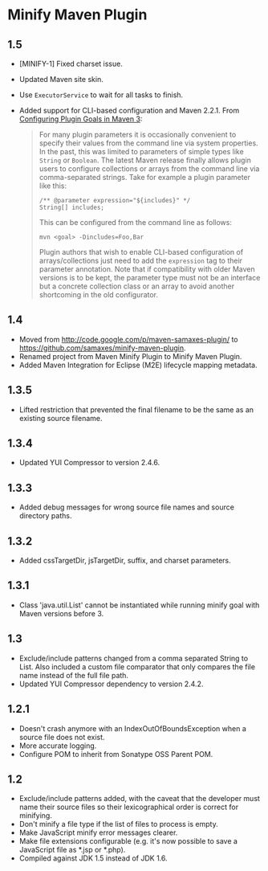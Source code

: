 # Minify Maven Plugin

## 1.5

* [MINIFY-1] Fixed charset issue.
* Updated Maven site skin.
* Use `ExecutorService` to wait for all tasks to finish.
* Added support for CLI-based configuration and Maven 2.2.1. From [Configuring Plugin Goals in Maven 3](http://www.sonatype.com/people/2011/03/configuring-plugin-goals-in-maven-3/):

  > For many plugin parameters it is occasionally convenient to specify their values from the command line via system properties. In the past, this was limited to parameters of simple types like `String` or `Boolean`. The latest Maven release finally allows plugin users to configure collections or arrays from the command line via comma-separated strings. Take for example a plugin parameter like this:
  >
  >     /** @parameter expression="${includes}" */
  >     String[] includes;
  >
  > This can be configured from the command line as follows:
  >
  >     mvn <goal> -Dincludes=Foo,Bar
  >
  > Plugin authors that wish to enable CLI-based configuration of arrays/collections just need to add the `expression` tag to their parameter annotation. Note that if compatibility with older Maven versions is to be kept, the parameter type must not be an interface but a concrete collection class or an array to avoid another shortcoming in the old configurator.

## 1.4

* Moved from http://code.google.com/p/maven-samaxes-plugin/ to https://github.com/samaxes/minify-maven-plugin.
* Renamed project from Maven Minify Plugin to Minify Maven Plugin.
* Added Maven Integration for Eclipse (M2E) lifecycle mapping metadata.

## 1.3.5

* Lifted restriction that prevented the final filename to be the same as an existing source filename.

## 1.3.4

* Updated YUI Compressor to version 2.4.6.

## 1.3.3

* Added debug messages for wrong source file names and source directory paths.

## 1.3.2

* Added cssTargetDir, jsTargetDir, suffix, and charset parameters.

## 1.3.1

* Class 'java.util.List' cannot be instantiated while running minify goal with Maven versions before 3.

## 1.3

* Exclude/include patterns changed from a comma separated String to List<String>. Also included a custom file comparator that only compares the file name instead of the full file path.
* Updated YUI Compressor dependency to version 2.4.2.

## 1.2.1

* Doesn't crash anymore with an IndexOutOfBoundsException when a source file does not exist.
* More accurate logging.
* Configure POM to inherit from Sonatype OSS Parent POM.

## 1.2

* Exclude/include patterns added, with the caveat that the developer must name their source files so their lexicographical order is correct for minifying.
* Don't minify a file type if the list of files to process is empty.
* Make JavaScript minify error messages clearer.
* Make file extensions configurable (e.g. it's now possible to save a JavaScript file as *.jsp or *.php).
* Compiled against JDK 1.5 instead of JDK 1.6.
